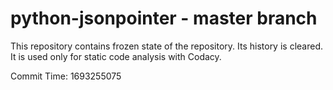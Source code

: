 # python-jsonpointer - master branch

This repository contains frozen state of the repository.
Its history is cleared. It is used only for static code
analysis with Codacy.

Commit Time: 1693255075